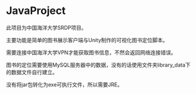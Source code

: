 # JavaProject

此项目为中国海洋大学SRDP项目。

主要功能是简单的图书展示客户端与Unity制作的可视化图书定位脚本。

需要连接中国海洋大学VPN才能获取图书信息，不然会返回网络连接错误。

图书的定位需要使用MySQL服务器中的数据，没有的话使用文件夹library_data下的数据文件自行建立。

没有将jar包转化为exe可执行文件，所以需要JRE。

